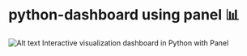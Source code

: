 # python-dashboard using panel 📊
![Alt text](C:\Users\user\OneDrive\Bureau\logo_stacked.png "Panel-Python")
Interactive visualization dashboard in Python with Panel

